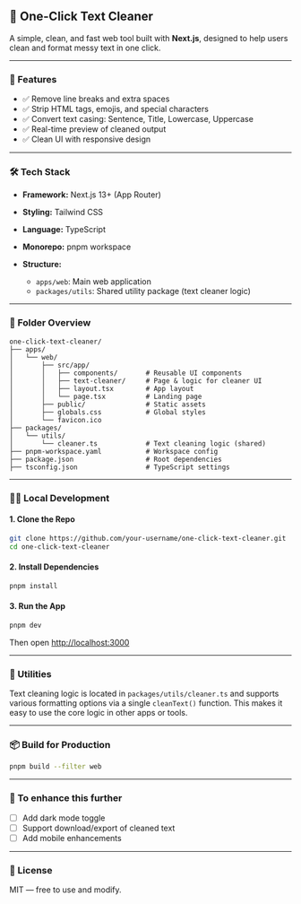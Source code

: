 ## 🧽 One-Click Text Cleaner

A simple, clean, and fast web tool built with **Next.js**, designed to help users clean and format messy text in one click.

---

### 🚀 Features

* ✅ Remove line breaks and extra spaces
* ✅ Strip HTML tags, emojis, and special characters
* ✅ Convert text casing: Sentence, Title, Lowercase, Uppercase
* ✅ Real-time preview of cleaned output
* ✅ Clean UI with responsive design

---

### 🛠️ Tech Stack

* **Framework:** Next.js 13+ (App Router)
* **Styling:** Tailwind CSS
* **Language:** TypeScript
* **Monorepo:** pnpm workspace
* **Structure:**

  * `apps/web`: Main web application
  * `packages/utils`: Shared utility package (text cleaner logic)

---

### 📁 Folder Overview

```
one-click-text-cleaner/
├── apps/
│   └── web/
│       ├── src/app/
│       │   ├── components/       # Reusable UI components
│       │   ├── text-cleaner/     # Page & logic for cleaner UI
│       │   ├── layout.tsx        # App layout
│       │   └── page.tsx          # Landing page
│       ├── public/               # Static assets
│       ├── globals.css           # Global styles
│       └── favicon.ico
├── packages/
│   └── utils/
│       └── cleaner.ts            # Text cleaning logic (shared)
├── pnpm-workspace.yaml           # Workspace config
├── package.json                  # Root dependencies
├── tsconfig.json                 # TypeScript settings
```

---

### 🧑‍💻 Local Development

#### 1. Clone the Repo

```bash
git clone https://github.com/your-username/one-click-text-cleaner.git
cd one-click-text-cleaner
```

#### 2. Install Dependencies

```bash
pnpm install
```

#### 3. Run the App

```bash
pnpm dev
```

Then open [http://localhost:3000](http://localhost:3000)

---

### 🧠 Utilities

Text cleaning logic is located in `packages/utils/cleaner.ts` and supports various formatting options via a single `cleanText()` function. This makes it easy to use the core logic in other apps or tools.

---

### 📦 Build for Production

```bash
pnpm build --filter web
```

---

### 📌 To enhance this further

* [ ] Add dark mode toggle
* [ ] Support download/export of cleaned text
* [ ] Add mobile enhancements

---

### 📃 License

MIT — free to use and modify.

